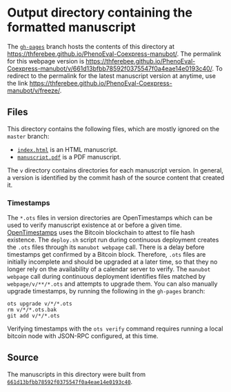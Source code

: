 # Output directory containing the formatted manuscript

The [`gh-pages`](https://github.com/thferebee/PhenoEval-Coexpress-manubot/tree/gh-pages) branch hosts the contents of this directory at <https://thferebee.github.io/PhenoEval-Coexpress-manubot/>.
The permalink for this webpage version is <https://thferebee.github.io/PhenoEval-Coexpress-manubot/v/661d13bfbb78592f0375547f0a4eae14e0193c40/>.
To redirect to the permalink for the latest manuscript version at anytime, use the link <https://thferebee.github.io/PhenoEval-Coexpress-manubot/v/freeze/>.

## Files

This directory contains the following files, which are mostly ignored on the `master` branch:

+ [`index.html`](index.html) is an HTML manuscript.
+ [`manuscript.pdf`](manuscript.pdf) is a PDF manuscript.

The `v` directory contains directories for each manuscript version.
In general, a version is identified by the commit hash of the source content that created it.

### Timestamps

The `*.ots` files in version directories are OpenTimestamps which can be used to verify manuscript existence at or before a given time.
[OpenTimestamps](https://opentimestamps.org/) uses the Bitcoin blockchain to attest to file hash existence.
The `deploy.sh` script run during continuous deployment creates the `.ots` files through its `manubot webpage` call.
There is a delay before timestamps get confirmed by a Bitcoin block.
Therefore, `.ots` files are initially incomplete and should be upgraded at a later time, so that they no longer rely on the availability of a calendar server to verify.
The `manubot webpage` call during continuous deployment identifies files matched by `webpage/v/**/*.ots` and attempts to upgrade them.
You can also manually upgrade timestamps, by running the following in the `gh-pages` branch:

```shell
ots upgrade v/*/*.ots
rm v/*/*.ots.bak
git add v/*/*.ots
```

Verifying timestamps with the `ots verify` command requires running a local bitcoin node with JSON-RPC configured, at this time.

## Source

The manuscripts in this directory were built from
[`661d13bfbb78592f0375547f0a4eae14e0193c40`](https://github.com/thferebee/PhenoEval-Coexpress-manubot/commit/661d13bfbb78592f0375547f0a4eae14e0193c40).
